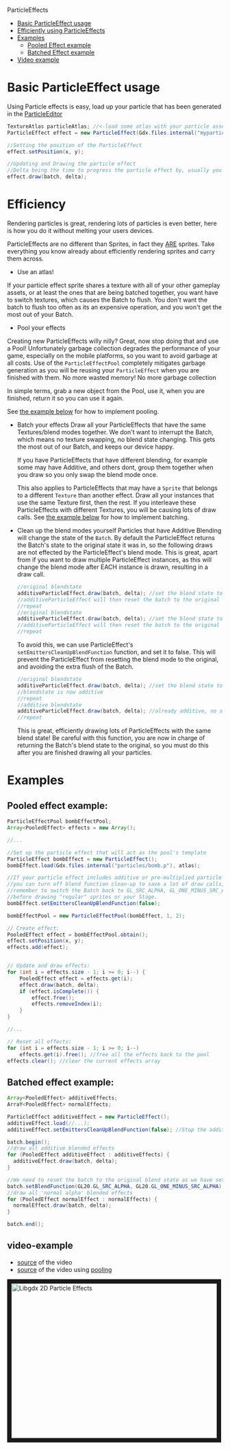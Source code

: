 ParticleEffects

* [Basic ParticleEffect usage](#basic-particleeffect-usage)
* [Efficiently using ParticleEffects](#efficiency)
* [Examples](#Examples)
  * [Pooled Effect example](#Pooled-Effect-Example)
  * [Batched Effect example](#Batched-Effect-Example)
* [Video example](#video-example)

# Basic ParticleEffect usage
Using Particle effects is easy, load up your particle that has been generated in the [ParticleEditor](https://github.com/libgdx/libgdx/wiki/2D-Particle-Editor)
```java
TextureAtlas particleAtlas; //<-load some atlas with your particle assets in
ParticleEffect effect = new ParticleEffect(Gdx.files.internal("myparticle.p", particleAtlas));

//Setting the position of the ParticleEffect
effect.setPosition(x, y);

//Updating and Drawing the particle effect
//Delta being the time to progress the particle effect by, usually you pass in Gdx.graphics.getDeltaTime();
effect.draw(batch, delta);

```

# Efficiency
Rendering particles is great, rendering lots of particles is even better, here is how you do it without melting your users devices.

ParticleEffects are no different than Sprites, in fact they [ARE](https://github.com/libgdx/libgdx/blob/master/gdx/src/com/badlogic/gdx/graphics/g2d/ParticleEmitter.java#L98) sprites.  Take everything you know already about efficiently rendering sprites and carry them across.  

 * Use an atlas!
 
 If your particle effect sprite shares a texture with all of your other gameplay assets, or at least the ones that are being batched together, you want have to switch
 textures, which causes the Batch to flush.  You don't want the batch to flush too often as its an expensive operation, and you won't get the most out of your Batch.

 * Pool your effects

 Creating new ParticleEffects willy nilly? Great, now stop doing that and use a Pool! Unfortunately garbage collection degrades the performance of your game, especially on the mobile platforms, so you want to avoid garbage at all costs.  Use of the `ParticleEffectPool` completely mitigates garbage generation as you will be reusing your `ParticleEffect` when you are finished with them.  No more wasted memory! No more garbage collection

 In simple terms, grab a new object from the Pool, use it, when you are finished, return it so you can use it again.

 See [the example below](#Pooled-effect-example) for how to implement pooling.
 
* Batch your effects
  Draw all your ParticleEffects that have the same Textures/blend modes together.  We don't want to interrupt the Batch, which means no texture swapping, no blend state changing. This gets the most out of our Batch, and keeps our device happy.

  If you have ParticleEffects that have different blending, for example some may have Additive, and others dont, group them together when you draw so you only swap the blend mode once.

  This also applies to ParticleEffects that may have a `Sprite` that belongs to a different `Texture` than another effect.  Draw all your instances that use the same Texture first, then the rest.  If you interleave these ParticleEffects with different Textures, you will be causing lots of draw calls.
  See [the example below](#Batched-effect-example) for how to implement batching.

* Clean up the blend modes yourself
  Particles that have Additive Blending will change the state of the `Batch`. By default the ParticleEffect returns the Batch's state to the original state it was in, so the following draws are not effected by the ParticleEffect's blend mode.  This is great, apart from if you want to draw multiple ParticleEffect instances, as this will change the blend mode after EACH instance is drawn, resulting in a draw call.

  ```java
  //original blendstate
  additiveParticleEffect.draw(batch, delta); //set the blend state to additive, (flushes the batch)
  //additiveParticleEffect will then reset the batch to the original blend state (flushes the batch)
  //repeat
  //original blendstate
  additiveParticleEffect.draw(batch, delta); //set the blend state to additive, (flushes the batch)
  //additiveParticleEffect will then reset the batch to the original blend state (flushes the batch)
  //repeat
  ```

  To avoid this, we can use ParticleEffect's `setEmittersCleanUpBlendFunction` function, and set it to false.  This will prevent the ParticleEffect from resetting the blend mode to the original, and avoiding the extra flush of the Batch.

  ```java
  //original blendstate
  additiveParticleEffect.draw(batch, delta); //set the blend state to additive, (flushes the batch)
  //blendstate is now additive
  //repeat
  //additive blendstate
  additiveParticleEffect.draw(batch, delta); //already additive, no state change (no flush)
  //repeat
  ```

  This is great, efficiently drawing lots of ParticleEffects with the same blend state! Be careful with this function, you are now in charge of returning the Batch's blend state to the original, so you must do this after you are finished drawing all your particles.

# Examples
## Pooled effect example:
```java
ParticleEffectPool bombEffectPool;
Array<PooledEffect> effects = new Array();

//...

//Set up the particle effect that will act as the pool's template
ParticleEffect bombEffect = new ParticleEffect();
bombEffect.load(Gdx.files.internal("particles/bomb.p"), atlas);

//If your particle effect includes additive or pre-multiplied particle emitters
//you can turn off blend function clean-up to save a lot of draw calls, but
//remember to switch the Batch back to GL_SRC_ALPHA, GL_ONE_MINUS_SRC_ALPHA
//before drawing "regular" sprites or your Stage.
bombEffect.setEmittersCleanUpBlendFunction(false);

bombEffectPool = new ParticleEffectPool(bombEffect, 1, 2);

// Create effect:
PooledEffect effect = bombEffectPool.obtain();
effect.setPosition(x, y);
effects.add(effect);


// Update and draw effects:
for (int i = effects.size - 1; i >= 0; i--) {
	PooledEffect effect = effects.get(i);
	effect.draw(batch, delta);
	if (effect.isComplete()) {
		effect.free();
		effects.removeIndex(i);
	}
}

//...

// Reset all effects:
for (int i = effects.size - 1; i >= 0; i--)
    effects.get(i).free(); //free all the effects back to the pool
effects.clear(); //clear the current effects array
```

## Batched effect example:
```java
Array<PooledEffect> additiveEffects;
ArraY<PooledEffect> normalEffects;

ParticleEffect additiveEffect = new ParticleEffect();
additiveEffect.load(//...);
additiveEffect.setEmittersCleanUpBlendFunction(false); //Stop the additive effect restting the blend state

batch.begin();
//draw all additive blended effects
for (PooledEffect additiveEffect : additiveEffects) {
  additiveEffect.draw(batch, delta);
}

//We need to reset the batch to the original blend state as we have setEmittersCleanUpBlendFunction as false in additiveEffect
batch.setBlendFunction(GL20.GL_SRC_ALPHA, GL20.GL_ONE_MINUS_SRC_ALPHA);
//draw all 'normal alpha' blended effects
for (PooledEffect normalEffect : normalEffects) {
  normalEffect.draw(batch, delta);
}

batch.end();
```

## video-example

  * [source](https://bitbucket.org/dermetfan/somelibgdxtests/src/207cfc0a6123b48200d5cf721df222cbe7faf1be/src/net/dermetfan/someLibgdxTests/screens/ParticleEffectsTutorial.java?at=default) of the video
  * [source](https://bitbucket.org/dermetfan/somelibgdxtests/src/4582a1bf94bded4f30df47b9195d1ae14728b847/src/net/dermetfan/someLibgdxTests/screens/ParticleEffectsTutorial.java?at=default) of the video using [pooling](https://www.youtube.com/watch?v=3OwIiELYa70)

<a href="http://www.youtube.com/watch?feature=player_embedded&v=LCLa-rgR_MA
" target="_blank"><img src="http://img.youtube.com/vi/LCLa-rgR_MA/0.jpg" 
alt="Libgdx 2D Particle Effects" width="480" height="360" border="10" /></a>